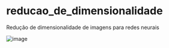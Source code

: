 # reducao_de_dimensionalidade
Redução de dimensionalidade de imagens para redes neurais

![image](https://github.com/RodrigoSouza-Dev/reducao_de_dimensionalidade/assets/56081755/e85321ce-4af7-419c-b716-c6bf00f90f7f)

